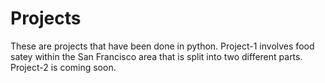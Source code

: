 
# Projects

These are projects that have been done in python. Project-1 involves food satey within the San Francisco area that is split into two different parts. Project-2 is coming soon.

